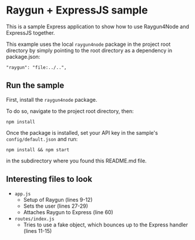 # Raygun + ExpressJS sample

This is a sample Express application to show how to use Raygun4Node and ExpressJS together.

This example uses the local `raygun4node` package in the project root directory by simply pointing to the root directory as a dependency in package.json:

```
"raygun": "file:../..",
```

## Run the sample

First, install the `raygun4node` package.

To do so, navigate to the project root directory, then:

    npm install

Once the package is installed, set your API key in the sample's `config/default.json` and run:

    npm install && npm start

in the subdirectory where you found this README.md file.

## Interesting files to look

- `app.js`
  - Setup of Raygun (lines 9-12)
  - Sets the user (lines 27-29)
  - Attaches Raygun to Express (line 60)
- `routes/index.js`
  - Tries to use a fake object, which bounces up to the Express handler (lines 11-15)
